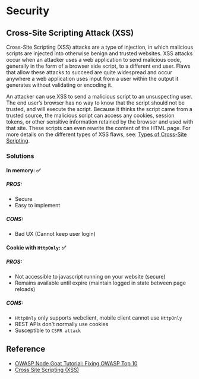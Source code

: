 # Security

## Cross-Site Scripting Attack (XSS)

Cross-Site Scripting (XSS) attacks are a type of injection, in which malicious scripts are injected into otherwise benign and trusted websites. XSS attacks occur when an attacker uses a web application to send malicious code, generally in the form of a browser side script, to a different end user. Flaws that allow these attacks to succeed are quite widespread and occur anywhere a web application uses input from a user within the output it generates without validating or encoding it.

An attacker can use XSS to send a malicious script to an unsuspecting user. The end user’s browser has no way to know that the script should not be trusted, and will execute the script. Because it thinks the script came from a trusted source, the malicious script can access any cookies, session tokens, or other sensitive information retained by the browser and used with that site. These scripts can even rewrite the content of the HTML page. For more details on the different types of XSS flaws, see: [Types of Cross-Site Scripting](https://owasp.org/www-community/Types_of_Cross-Site_Scripting).

### Solutions

#### In memory: ✅

##### PROS:

- Secure
- Easy to implement

##### CONS:

- Bad UX (Cannot keep user login)

#### Cookie with `HttpOnly`: ✅

##### PROS:

- Not accessible to javascript running on your website (secure)
- Remains available until expire (maintain logged in state between page reloads)

##### CONS:

- `HttpOnly` only supports webclient, mobile client cannot use `HttpOnly`
- REST APIs don't normally use cookies
- Susceptible to `CSFR attack`

## Reference

- [OWASP Node Goat Tutorial: Fixing OWASP Top 10](https://nodegoat.herokuapp.com/tutorial)
- [Cross Site Scripting (XSS)](https://owasp.org/www-community/attacks/xss/)
